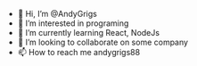 - 👋 Hi, I’m @AndyGrigs
- 👀 I’m interested in programing
- 🌱 I’m currently learning React, NodeJs
- 💞️ I’m looking to collaborate on some company
- 📫 How to reach me andygrigs88

<!---
AndyGrigs/AndyGrigs is a ✨ special ✨ repository because its `README.md` (this file) appears on your GitHub profile.
You can click the Preview link to take a look at your changes.
--->
